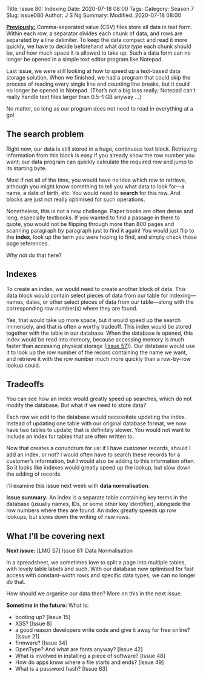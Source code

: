 Title: Issue 80: Indexing
Date: 2020-07-18 08:00
Tags: 
Category: Season 7
Slug: issue080
Author: J S Ng
Summary: 
Modified: 2020-07-18 08:00

[**Previously:**](https://buttondown.email/laymansguide/archive/) Comma-separated value (CSV) files store all data in text form. Within each row, a separator divides each chunk of data, and rows are separated by a line delimiter. To keep the data compact and read it more quickly, we have to decide beforehand what *data type* each chunk should be, and how much space it is allowed to take up. Such a data form can no longer be opened in a simple text editor program like Notepad.

Last issue, we were still looking at how to speed up a text-based data storage solution. When we finished, we had a program that could skip the process of reading every single line and counting line breaks, but it could no longer be opened in Notepad. (That’s not a big loss really; Notepad can’t really handle text files larger than 0.5–1 GB anyway …)

No matter, so long as our program does not need to read in everything at a go!

## The search problem

Right now, our data is still stored in a huge, continuous text block. Retrieving information from this block is easy if you already know the row number you want; our data program can quickly calculate the required row and jump to its starting byte.

Most if not all of the time, you would have no idea which row to retrieve, although you might know something to tell you what data to look for—a name, a date of birth, etc. You would need to **search** for this row. And blocks are just not really optimised for such operations.

Nonetheless, this is not a new challenge. Paper books are often dense and long, especially textbooks. If you wanted to find a passage in there to quote, you would not be flipping through more than 800 pages and scanning paragraph by paragraph just to find it again! You would just flip to the **index**, look up the term you were hoping to find, and simply check those page references.

Why not do that here?

## Indexes

To create an index, we would need to create another block of data. This data block would contain select pieces of data from our table for indexing—names, dates, or other select pieces of data from our table—along with the corresponding row number(s) where they are found.

Yes, that would take up more space, but it would speed up the search immensely, and that is often a worthy tradeoff. This index would be stored together with the table in our database. When the database is opened, this index would be read into memory, because accessing memory is much faster than accessing physical storage ([Issue 57]({filename}/season05/issue057/issue057.md))). Our database would use it to look up the row number of the record containing the name we want, and retrieve it with the row number much more quickly than a row-by-row lookup could.

## Tradeoffs

You can see how an index would greatly speed up searches, which do not modify the database. But what if we need to store data?

Each row we add to the database would necessitate updating the index. Instead of updating one table with our original database format, we now have two tables to update; that is definitely slower. You would not want to include an index for tables that are often written to.

Now that creates a conundrum for us: if I have customer records, should I add an index, or not? I would often have to search these records for a customer’s information, but I would also be adding to this information often. So it looks like indexes would greatly speed up the lookup, but slow down the adding of records.

I’ll examine this issue next week with **data normalisation**.

**Issue summary:** An index is a separate table containing key terms in the database (usually names, IDs, or some other key identifier), alongside the row numbers where they are found. An index greatly speeds up row lookups, but slows down the writing of new rows.

## What I’ll be covering next

**Next issue:** [LMG S7] Issue 81: Data Normalisation

In a spreadsheet, we sometimes love to split a page into multiple tables, with lovely table labels and such. With our database now optimised for fast access with constant-width rows and specific data types, we can no longer do that.

How should we organise our data then? More on this in the next issue.

**Sometime in the future:** What is:

- booting up? [Issue 15]
- XSS? [Issue 8]
- a good reason developers write code and give it away for free online? [Issue 21]
- firmware? [Issue 34]
- OpenType? And what are fonts anyway? [Issue 42]
- What is involved in installing a piece of software? [Issue 48]
- How do apps know where a file starts and ends? [Issue 49]
- What is a password hash? [Issue 63]
